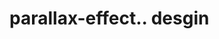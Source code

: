 # parallax-effect.. desgin                                                                                                             
